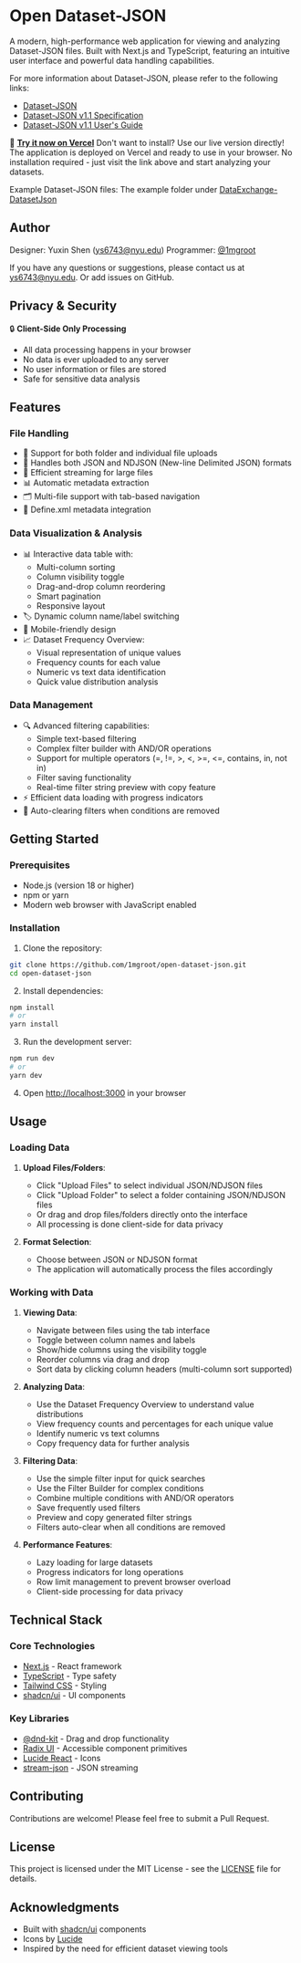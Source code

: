 # Open Dataset-JSON

A modern, high-performance web application for viewing and analyzing Dataset-JSON files. Built with Next.js and TypeScript, featuring an intuitive user interface and powerful data handling capabilities.

For more information about Dataset-JSON, please refer to the following links:
- [Dataset-JSON](https://www.cdisc.org/standards/data-exchange/dataset-json)
- [Dataset-JSON v1.1 Specification](https://wiki.cdisc.org/display/PUB/Dataset-JSON+1.1+-+Specification)
- [Dataset-JSON v1.1 User's Guide](https://wiki.cdisc.org/display/PUB/Dataset-JSON+v1.1+User%27s+Guide)

🔗 **[Try it now on Vercel](https://opendatasetjson.vercel.app/)**
Don't want to install? Use our live version directly! The application is deployed on Vercel and ready to use in your browser. No installation required - just visit the link above and start analyzing your datasets.

Example Dataset-JSON files: The example folder under [DataExchange-DatasetJson](https://github.com/cdisc-org/DataExchange-DatasetJson)

## Author

Designer: Yuxin Shen (ys6743@nyu.edu)
Programmer: [@1mgroot](https://github.com/1mgroot)

If you have any questions or suggestions, please contact us at ys6743@nyu.edu. Or add issues on GitHub.

## Privacy & Security

🔒 **Client-Side Only Processing**
- All data processing happens in your browser
- No data is ever uploaded to any server
- No user information or files are stored
- Safe for sensitive data analysis

## Features

### File Handling
- 📁 Support for both folder and individual file uploads
- 📄 Handles both JSON and NDJSON (New-line Delimited JSON) formats
- 🔄 Efficient streaming for large files
- 📊 Automatic metadata extraction
- 🗂️ Multi-file support with tab-based navigation
- 💾 Define.xml metadata integration

### Data Visualization & Analysis
- 📊 Interactive data table with:
  - Multi-column sorting
  - Column visibility toggle
  - Drag-and-drop column reordering
  - Smart pagination
  - Responsive layout
- 🏷️ Dynamic column name/label switching
- 📱 Mobile-friendly design
- 📈 Dataset Frequency Overview:
  - Visual representation of unique values
  - Frequency counts for each value
  - Numeric vs text data identification
  - Quick value distribution analysis

### Data Management
- 🔍 Advanced filtering capabilities:
  - Simple text-based filtering
  - Complex filter builder with AND/OR operations
  - Support for multiple operators (=, !=, >, <, >=, <=, contains, in, not in)
  - Filter saving functionality
  - Real-time filter string preview with copy feature
- ⚡ Efficient data loading with progress indicators
- 🔄 Auto-clearing filters when conditions are removed

## Getting Started

### Prerequisites
- Node.js (version 18 or higher)
- npm or yarn
- Modern web browser with JavaScript enabled

### Installation

1. Clone the repository:
```bash
git clone https://github.com/1mgroot/open-dataset-json.git
cd open-dataset-json
```

2. Install dependencies:
```bash
npm install
# or
yarn install
```

3. Run the development server:
```bash
npm run dev
# or
yarn dev
```

4. Open [http://localhost:3000](http://localhost:3000) in your browser

## Usage

### Loading Data
1. **Upload Files/Folders**:
   - Click "Upload Files" to select individual JSON/NDJSON files
   - Click "Upload Folder" to select a folder containing JSON/NDJSON files
   - Or drag and drop files/folders directly onto the interface
   - All processing is done client-side for data privacy

2. **Format Selection**:
   - Choose between JSON or NDJSON format
   - The application will automatically process the files accordingly

### Working with Data
1. **Viewing Data**:
   - Navigate between files using the tab interface
   - Toggle between column names and labels
   - Show/hide columns using the visibility toggle
   - Reorder columns via drag and drop
   - Sort data by clicking column headers (multi-column sort supported)

2. **Analyzing Data**:
   - Use the Dataset Frequency Overview to understand value distributions
   - View frequency counts and percentages for each unique value
   - Identify numeric vs text columns
   - Copy frequency data for further analysis

3. **Filtering Data**:
   - Use the simple filter input for quick searches
   - Use the Filter Builder for complex conditions
   - Combine multiple conditions with AND/OR operators
   - Save frequently used filters
   - Preview and copy generated filter strings
   - Filters auto-clear when all conditions are removed

4. **Performance Features**:
   - Lazy loading for large datasets
   - Progress indicators for long operations
   - Row limit management to prevent browser overload
   - Client-side processing for data privacy

## Technical Stack

### Core Technologies
- [Next.js](https://nextjs.org/) - React framework
- [TypeScript](https://www.typescriptlang.org/) - Type safety
- [Tailwind CSS](https://tailwindcss.com/) - Styling
- [shadcn/ui](https://ui.shadcn.com/) - UI components

### Key Libraries
- [@dnd-kit](https://dndkit.com/) - Drag and drop functionality
- [Radix UI](https://www.radix-ui.com/) - Accessible component primitives
- [Lucide React](https://lucide.dev/) - Icons
- [stream-json](https://www.npmjs.com/package/stream-json) - JSON streaming

## Contributing

Contributions are welcome! Please feel free to submit a Pull Request.

## License

This project is licensed under the MIT License - see the [LICENSE](LICENSE) file for details.

## Acknowledgments

- Built with [shadcn/ui](https://ui.shadcn.com/) components
- Icons by [Lucide](https://lucide.dev/)
- Inspired by the need for efficient dataset viewing tools
